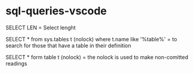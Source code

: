 # sql-queries-vscode

SELECT LEN = Select lenght

SELECT * from sys.tables t (nolock) where t.name like '%table%'  = to search for those that have a table in their definition

SELECT * form table t (nolock)  = the nolock is used to make non-comitted readings
    
